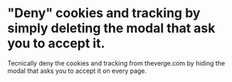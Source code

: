 # "Deny" cookies and tracking by simply deleting the modal that ask you to accept it.
Tecnically deny the cookies and tracking from theverge.com by hiding the modal that asks you to accept it on every page.
